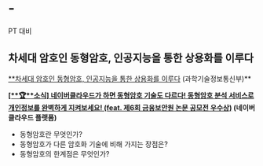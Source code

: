 # -
PT 대비

## 차세대 암호인 동형암호, 인공지능을 통한 상용화를 이루다

[**차세대 암호인 동형암호, 인공지능을 통한 상용화를 이루다](https://blog.naver.com/with_msip/222941432785) (과학기술정보통신부)**

**[[**🏆**소식] 네이버클라우드가 하면 동형암호 기술도 다르다! 동형암호 분석 서비스로 개인정보를 완벽하게 지켜보세요! (feat. 제6회 금융보안원 논문 공모전 우수상)](https://blog.naver.com/n_cloudplatform/222942995776) (네이버 클라우드 플랫폼)**

- 동형암호란 무엇인가?
- 동형암호가 다른 암호화 기술에 비해 가지는 장점은?
- 동형암호의 한계점은 무엇인가?
